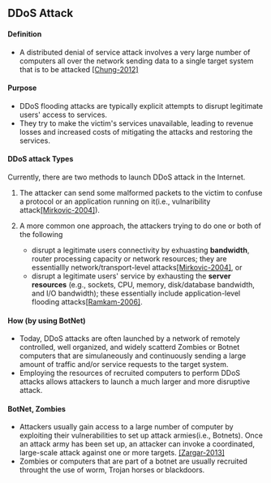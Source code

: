 DDoS Attack
---

#### Definition
- A distributed denial of service attack involves a very large number of computers all over the network sending data to a single target system that is to be attacked [[Chung-2012]](http://www.sigcomm.org/node/3233)

####  Purpose
- DDoS flooding attacks are typically explicit attempts to disrupt legitimate users' access to services.
- They try to make the victim's services unavailable, leading to revenue losses and increased costs of mitigating the attacks and restoring the services.

####  DDoS attack Types
Currently, there are two methods to launch DDoS attack in the Internet. 

1. The attacker can send some malformed packets to the victim to confuse a protocol or an application running on it(i.e., vulnaribility attack[[Mirkovic-2004]](http://dl.acm.org/citation.cfm?id=997156)).

2. A more common one approach, the attackers trying to do one or both of the following
	- disrupt a legitimate users connectivity by exhuasting **bandwidth**, router processing capacity or network resources; they are essentiallly network/transport-level attacks[[Mirkovic-2004]](http://dl.acm.org/citation.cfm?id=997156), or
	- disrupt a legitimate users' service by exhausting the **server resources** (e.g., sockets, CPU, memory, disk/database bandwidth, and I/O bandwidth); these essentially include application-level flooding attacks[[Ramkam-2006]](http://ieeexplore.ieee.org/xpl/login.jsp?tp=&arnumber=4146780&url=http%3A%2F%2Fieeexplore.ieee.org%2Fxpls%2Fabs_all.jsp%3Farnumber%3D4146780).

####  How (by using BotNet)
- Today, DDoS attacks are often launched by a network of remotely controlled, well organized, and widely scatterd Zombies or Botnet computers that are simulaneously and continuously sending a large amount of traffic and/or service requests to the target system. 
- Employing the resources of recruited computers to perform DDoS attacks allows attackers to launch a much larger and more disruptive attack.

#### BotNet, Zombies
- Attackers usually gain access to a large number of computer by exploiting their vulnerabilities to set up attack armies(i.e., Botnets). Once an attack army has been set up, an attacker can invoke a coordinated, large-scale attack against one or more targets. [[Zargar-2013]](../papers/ZargarJ13_Survey_Defense-Mechanism-against-DDoS.md)
- Zombies or computers that are part of a botnet are usually recruited throught the use of worm, Trojan horses or blackdoors.
